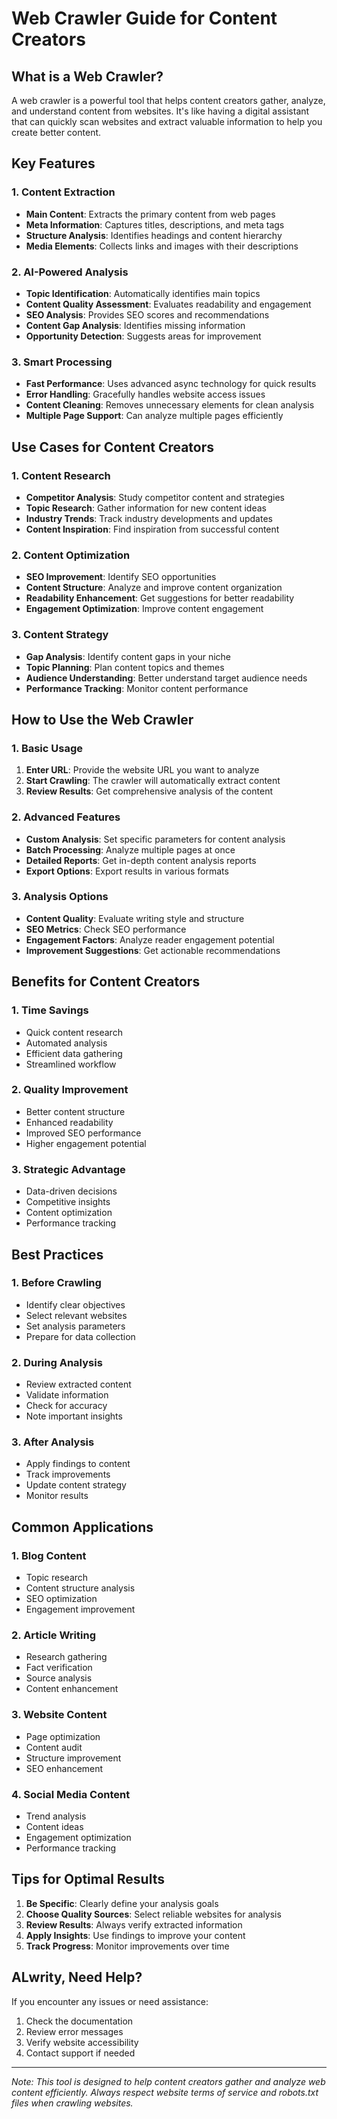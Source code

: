 # Web Crawler Guide for Content Creators

## What is a Web Crawler?

A web crawler is a powerful tool that helps content creators gather, analyze, and understand content from websites. It's like having a digital assistant that can quickly scan websites and extract valuable information to help you create better content.

## Key Features

### 1. Content Extraction
- **Main Content**: Extracts the primary content from web pages
- **Meta Information**: Captures titles, descriptions, and meta tags
- **Structure Analysis**: Identifies headings and content hierarchy
- **Media Elements**: Collects links and images with their descriptions

### 2. AI-Powered Analysis
- **Topic Identification**: Automatically identifies main topics
- **Content Quality Assessment**: Evaluates readability and engagement
- **SEO Analysis**: Provides SEO scores and recommendations
- **Content Gap Analysis**: Identifies missing information
- **Opportunity Detection**: Suggests areas for improvement

### 3. Smart Processing
- **Fast Performance**: Uses advanced async technology for quick results
- **Error Handling**: Gracefully handles website access issues
- **Content Cleaning**: Removes unnecessary elements for clean analysis
- **Multiple Page Support**: Can analyze multiple pages efficiently

## Use Cases for Content Creators

### 1. Content Research
- **Competitor Analysis**: Study competitor content and strategies
- **Topic Research**: Gather information for new content ideas
- **Industry Trends**: Track industry developments and updates
- **Content Inspiration**: Find inspiration from successful content

### 2. Content Optimization
- **SEO Improvement**: Identify SEO opportunities
- **Content Structure**: Analyze and improve content organization
- **Readability Enhancement**: Get suggestions for better readability
- **Engagement Optimization**: Improve content engagement

### 3. Content Strategy
- **Gap Analysis**: Identify content gaps in your niche
- **Topic Planning**: Plan content topics and themes
- **Audience Understanding**: Better understand target audience needs
- **Performance Tracking**: Monitor content performance

## How to Use the Web Crawler

### 1. Basic Usage
1. **Enter URL**: Provide the website URL you want to analyze
2. **Start Crawling**: The crawler will automatically extract content
3. **Review Results**: Get comprehensive analysis of the content

### 2. Advanced Features
- **Custom Analysis**: Set specific parameters for content analysis
- **Batch Processing**: Analyze multiple pages at once
- **Detailed Reports**: Get in-depth content analysis reports
- **Export Options**: Export results in various formats

### 3. Analysis Options
- **Content Quality**: Evaluate writing style and structure
- **SEO Metrics**: Check SEO performance
- **Engagement Factors**: Analyze reader engagement potential
- **Improvement Suggestions**: Get actionable recommendations

## Benefits for Content Creators

### 1. Time Savings
- Quick content research
- Automated analysis
- Efficient data gathering
- Streamlined workflow

### 2. Quality Improvement
- Better content structure
- Enhanced readability
- Improved SEO performance
- Higher engagement potential

### 3. Strategic Advantage
- Data-driven decisions
- Competitive insights
- Content optimization
- Performance tracking

## Best Practices

### 1. Before Crawling
- Identify clear objectives
- Select relevant websites
- Set analysis parameters
- Prepare for data collection

### 2. During Analysis
- Review extracted content
- Validate information
- Check for accuracy
- Note important insights

### 3. After Analysis
- Apply findings to content
- Track improvements
- Update content strategy
- Monitor results

## Common Applications

### 1. Blog Content
- Topic research
- Content structure analysis
- SEO optimization
- Engagement improvement

### 2. Article Writing
- Research gathering
- Fact verification
- Source analysis
- Content enhancement

### 3. Website Content
- Page optimization
- Content audit
- Structure improvement
- SEO enhancement

### 4. Social Media Content
- Trend analysis
- Content ideas
- Engagement optimization
- Performance tracking

## Tips for Optimal Results

1. **Be Specific**: Clearly define your analysis goals
2. **Choose Quality Sources**: Select reliable websites for analysis
3. **Review Results**: Always verify extracted information
4. **Apply Insights**: Use findings to improve your content
5. **Track Progress**: Monitor improvements over time

## ALwrity, Need Help?

If you encounter any issues or need assistance:
1. Check the documentation
2. Review error messages
3. Verify website accessibility
4. Contact support if needed

---

*Note: This tool is designed to help content creators gather and analyze web content efficiently. Always respect website terms of service and robots.txt files when crawling websites.* 
